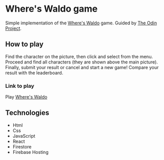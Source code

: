 # Where's Waldo game
Simple implementation of the [Where's Waldo](https://en.wikipedia.org/wiki/Where%27s_Wally%3F) game. Guided by [The Odin Project](https://www.theodinproject.com/lessons/node-path-javascript-where-s-waldo-a-photo-tagging-app).
## How to play
Find the character on the picture, then click and select from the menu. Proceed and find all characters (they are shown above the main picture). Finally, submit your result or cancel and start a new game! Compare your result with the leaderboard.
### Link to play
Play [Where's Waldo](https://wheres-waldo-211f7.web.app/)
## Technologies
- Html
- Css
- JavaScript
- React
- Firestore
- Firebase Hosting